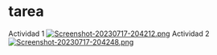 # tarea
Actividad 1
[![Screenshot-20230717-204212.png](https://i.postimg.cc/ryvYRRpM/Screenshot-20230717-204212.png)](https://postimg.cc/Jt5Q9nJ2)
Actividad 2
[![Screenshot-20230717-204248.png](https://i.postimg.cc/qMyDsBtn/Screenshot-20230717-204248.png)](https://postimg.cc/cr1cZSB4)
